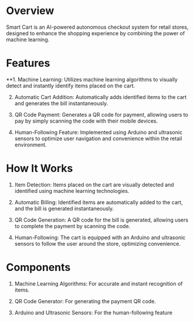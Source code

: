 # Overview

Smart Cart is an AI-powered autonomous checkout system for retail stores, designed to enhance the shopping experience by combining the power of  machine learning. 

# Features

**1. Machine Learning: Utilizes machine learning algorithms to visually detect and instantly identify items placed on the cart.

2. Automatic Cart Addition: Automatically adds identified items to the cart and generates the bill instantaneously.
   
3. QR Code Payment: Generates a QR code for payment, allowing users to pay by simply scanning the code with their mobile devices.

4. Human-Following Feature: Implemented using Arduino and ultrasonic sensors to optimize user navigation and convenience within the retail environment.

# How It Works

1. Item Detection: Items placed on the cart are visually detected and identified using machine learning technologies.

2. Automatic Billing: Identified items are automatically added to the cart, and the bill is generated instantaneously.

3. QR Code Generation: A QR code for the bill is generated, allowing users to complete the payment by scanning the code.

4. Human-Following: The cart is equipped with an Arduino and ultrasonic sensors to follow the user around the store, optimizing convenience.

# Components

1. Machine Learning Algorithms: For accurate and instant recognition of items.

2. QR Code Generator: For generating the payment QR code.

3. Arduino and Ultrasonic Sensors: For the human-following feature
